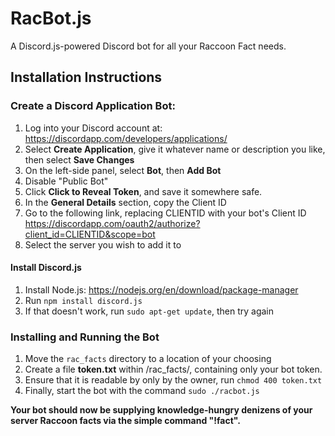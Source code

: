 # RacBot.js

A Discord.js-powered Discord bot for all your Raccoon Fact needs.

## Installation Instructions

### Create a Discord Application Bot:
1. Log into your Discord account at:
https://discordapp.com/developers/applications/
2. Select **Create Application**, give it whatever name or description you like, then select **Save Changes**
3. On the left-side panel, select **Bot**, then **Add Bot**
4. Disable "Public Bot"
5. Click **Click to Reveal Token**, and save it somewhere safe.
6. In the **General Details** section, copy the Client ID
7. Go to the following link, replacing CLIENTID with your bot's Client ID
https://discordapp.com/oauth2/authorize?client_id=CLIENTID&scope=bot
8. Select the server you wish to add it to


#### Install Discord.js
1. Install Node.js:
https://nodejs.org/en/download/package-manager
2. Run  ``npm install discord.js``
2. If that doesn't work, run ``sudo apt-get update``, then try again


### Installing and Running the Bot
1. Move the ``rac_facts`` directory to a location of your choosing
2. Create a file **token.txt** within /rac_facts/, containing only your bot token.
  1. Ensure that it is readable by only by the owner, run ``chmod 400 token.txt``
3. Finally, start the bot with the command ``sudo ./racbot.js``

**Your bot should now be supplying knowledge-hungry denizens of your server Raccoon facts via the simple command "!fact".**
